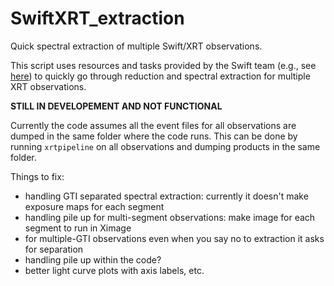 # SwiftXRT_extraction
Quick spectral extraction of multiple Swift/XRT observations.

This script uses resources and tasks provided by the Swift team (e.g., see [here](http://www.swift.ac.uk/analysis/xrt/spectra.php)) to quickly go through reduction and spectral extraction for multiple XRT observations. 

**STILL IN DEVELOPEMENT AND NOT FUNCTIONAL**


Currently the code assumes all the event files for all observations are dumped in the same folder where the code runs. This can be done by running `xrtpipeline` on all observations and dumping products in the same folder.

Things to fix:

- handling GTI separated spectral extraction: currently it doesn't make exposure maps for each segment
- handling pile up for multi-segment observations: make image for each segment to run in Ximage
- for multiple-GTI observations even when you say no to extraction it asks for separation
- handling pile up within the code?
- better light curve plots with axis labels, etc.
